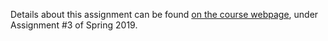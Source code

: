 Details about this assignment can be found [on the course webpage](http://cs231n.github.io/), under Assignment #3 of Spring 2019.
